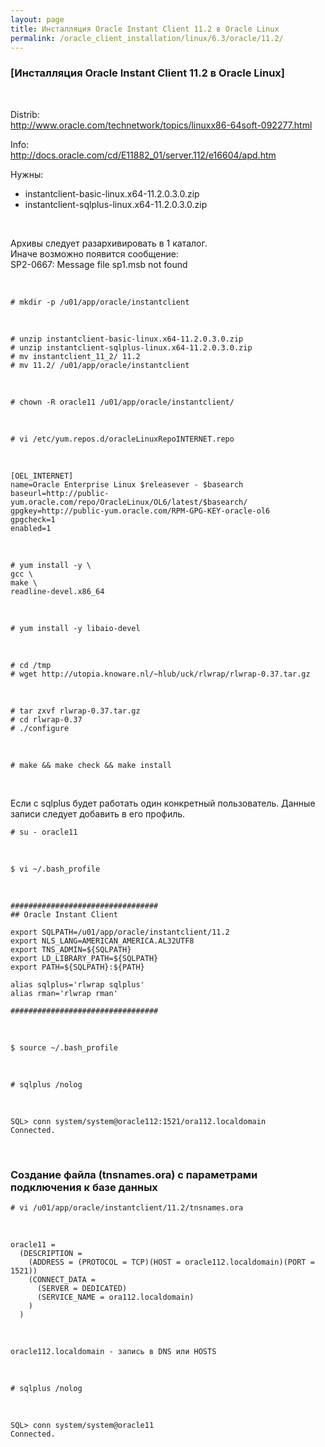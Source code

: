 ```yaml
---
layout: page
title: Инсталляция Oracle Instant Client 11.2 в Oracle Linux
permalink: /oracle_client_installation/linux/6.3/oracle/11.2/
---
```


### [Инсталляция Oracle Instant Client 11.2 в Oracle Linux]

<br/>

Distrib:<br/>
http://www.oracle.com/technetwork/topics/linuxx86-64soft-092277.html

Info:<br/>
http://docs.oracle.com/cd/E11882_01/server.112/e16604/apd.htm


Нужны:

<ul>
	<li>instantclient-basic-linux.x64-11.2.0.3.0.zip</li>
	<li>instantclient-sqlplus-linux.x64-11.2.0.3.0.zip</li>
</ul>


<br/>

Архивы следует разархивировать в 1 каталог.<br/>
Иначе возможно появится сообщение:<br/>
SP2-0667: Message file sp1<lang>.msb not found<br/>


<br/>

	# mkdir -p /u01/app/oracle/instantclient

<br/>

	# unzip instantclient-basic-linux.x64-11.2.0.3.0.zip
	# unzip instantclient-sqlplus-linux.x64-11.2.0.3.0.zip
	# mv instantclient_11_2/ 11.2
	# mv 11.2/ /u01/app/oracle/instantclient

<br/>

	# chown -R oracle11 /u01/app/oracle/instantclient/

<br/>


	# vi /etc/yum.repos.d/oracleLinuxRepoINTERNET.repo

<br/>

	[OEL_INTERNET]
	name=Oracle Enterprise Linux $releasever - $basearch
	baseurl=http://public-yum.oracle.com/repo/OracleLinux/OL6/latest/$basearch/
	gpgkey=http://public-yum.oracle.com/RPM-GPG-KEY-oracle-ol6
	gpgcheck=1
	enabled=1


<br/>

	# yum install -y \
	gcc \
	make \
	readline-devel.x86_64

<br/>

	# yum install -y libaio-devel

<br/>


	# cd /tmp
	# wget http://utopia.knoware.nl/~hlub/uck/rlwrap/rlwrap-0.37.tar.gz

<br/>

	# tar zxvf rlwrap-0.37.tar.gz
	# cd rlwrap-0.37
	# ./configure

<br/>

	# make && make check && make install

<br/>


Если с sqlplus будет работать один конкретный пользователь. Данные записи следует добавить в его профиль.

	# su - oracle11

<br/>


	$ vi ~/.bash_profile


<br/>


	#################################
	## Oracle Instant Client

	export SQLPATH=/u01/app/oracle/instantclient/11.2
	export NLS_LANG=AMERICAN_AMERICA.AL32UTF8
	export TNS_ADMIN=${SQLPATH}
	export LD_LIBRARY_PATH=${SQLPATH}
	export PATH=${SQLPATH}:${PATH}

	alias sqlplus='rlwrap sqlplus'
	alias rman='rlwrap rman'

	#################################


<br/>

	$ source ~/.bash_profile

<br/>


	# sqlplus /nolog

<br/>

	SQL> conn system/system@oracle112:1521/ora112.localdomain
	Connected.


<br/>

### Создание файла (tnsnames.ora) с параметрами подключения к базе данных


	# vi /u01/app/oracle/instantclient/11.2/tnsnames.ora

<br/>

	oracle11 =
	  (DESCRIPTION =
	    (ADDRESS = (PROTOCOL = TCP)(HOST = oracle112.localdomain)(PORT = 1521))
	    (CONNECT_DATA =
	      (SERVER = DEDICATED)
	      (SERVICE_NAME = ora112.localdomain)
	    )
	  )

<br/>

<code>oracle112.localdomain - запись в DNS или HOSTS</code>

<br/>

	# sqlplus /nolog

<br/>

	SQL> conn system/system@oracle11
	Connected.
